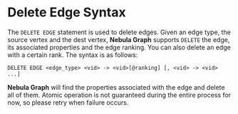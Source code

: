 # Delete Edge Syntax

The `DELETE EDGE` statement is used to delete edges. Given an edge type, the source vertex and the dest vertex, **Nebula Graph** supports `DELETE` the edge, its associated properties and the edge ranking. You can also delete an edge with a certain rank. The syntax is as follows:

```ngql
DELETE EDGE <edge_type> <vid> -> <vid>[@ranking] [, <vid> -> <vid> ...]
```

**Nebula Graph** will find the properties associated with the edge and delete all of them. Atomic operation is not guaranteed during the entire process for now, so please retry when failure occurs.
